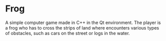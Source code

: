 # Frog
A simple computer game made in C++ in the Qt environment. The player is a frog who has to cross the strips of land where encounters various types of obstacles, such as cars on the street or logs in the water.
